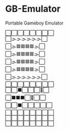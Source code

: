 # GB-Emulator
Portable Gameboy Emulator 

⬜⬜⬜⬜⬜⬜⬜⬜\
⬜🌫️🌫️🌫️🌫️🌫️🌫️⬜\
⬜🌫️🟩🟩🟩🟩🌫️⬜\
⬜🌫️🟩🟩🟩🟩🌫️⬜\
⬜🌫️🟩🟩🟩🟩🌫️⬜\
⬜🌫️🟩🟩🟩🟩🌫️⬜\
⬜🌫️🌫️🌫️🌫️🌫️🌫️⬜\
⬜⬜⬜⬜⬜⬜⬜⬜\
⬜⬜⬛⬜⬜⬜🔴⬜\
⬜⬛⬛⬛⬜🔴⬜⬜\
⬜⬜⬛⬜⬜⬜⬜⬜\
⬜⬜⬜⬜⬜⬜⬜⬜\
⬜⬜⬜⬜⬜⬜⬜⬜\
⬜⬜⬜⬜⬜⬜⬜⬜
